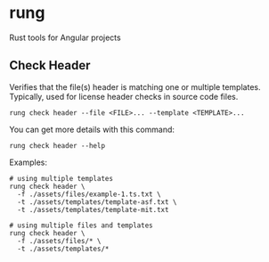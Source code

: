 # rung

Rust tools for Angular projects

## Check Header

Verifies that the file(s) header is matching one or multiple templates.
Typically, used for license header checks in source code files.

```shell
rung check header --file <FILE>... --template <TEMPLATE>...
```

You can get more details with this command:

```shell
rung check header --help
```

Examples:

```shell
# using multiple templates
rung check header \
  -f ./assets/files/example-1.ts.txt \
  -t ./assets/templates/template-asf.txt \ 
  -t ./assets/templates/template-mit.txt
  
# using multiple files and templates
rung check header \
  -f ./assets/files/* \
  -t ./assets/templates/*
```
